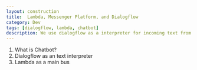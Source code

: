 ```yaml
---
layout: construction
title:  Lambda, Messenger Platform, and Dialogflow
category: Dev
tags: [dialogflow, lambda, chatbot]
description: We use dialogflow as a interpreter for incoming text from messenger platform, we use lambda as a middleware. 
---
```


1. What is Chatbot?
2. Dialogflow as an text interpreter
3. Lambda as a main bus

